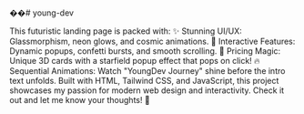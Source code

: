 ��#   y o u n g - d e v 

This futuristic landing page is packed with:
✨ Stunning UI/UX: Glassmorphism, neon glows, and cosmic animations.
🌟 Interactive Features: Dynamic popups, confetti bursts, and smooth scrolling.
🎉 Pricing Magic: Unique 3D cards with a starfield popup effect that pops on click!
🔥 Sequential Animations: Watch "YoungDev Journey" shine before the intro text unfolds.
Built with HTML, Tailwind CSS, and JavaScript, this project showcases my passion for modern web design and interactivity. Check it out and let me know your thoughts! 💬
 
 
